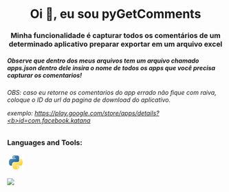 <h1 align="center">Oi 👋, eu sou pyGetComments</h1>
<h3 align="center">Minha funcionalidade é capturar todos os comentários de um determinado aplicativo preparar exportar em um arquivo excel</h3>

<h5>Observe que dentro dos meus arquivos tem um arquivo chamado <b>apps.json</b> dentro dele insira o nome de todos os apps que você precisa capturar os comentarios!</h5>
<h6>OBS: caso eu retorne os comentarios do app errado não fique com raiva, coloque o ID da url da pagina de download do aplicativo.

exemplo: https://play.google.com/store/apps/details?<b>id=com.facebook.katana</b>
</h6>

<h3 align="left">Languages and Tools:</h3>
<p align="left"> <a href="https://www.python.org" target="_blank"> <img src="https://raw.githubusercontent.com/devicons/devicon/master/icons/python/python-original.svg" alt="python" width="40" height="40"/> </a> </p>

![](/img/table)
